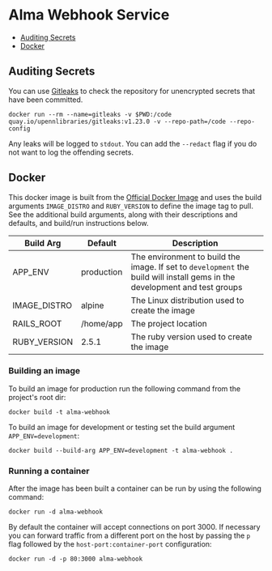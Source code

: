# Alma Webhook Service

- [Auditing Secrets](#auditing-secrets)
- [Docker](#docker)

## Auditing Secrets

You can use [Gitleaks](https://github.com/upenn-libraries/gitleaks) to check the repository for unencrypted secrets that have been committed.

```
docker run --rm --name=gitleaks -v $PWD:/code quay.io/upennlibraries/gitleaks:v1.23.0 -v --repo-path=/code --repo-config
```

Any leaks will be logged to `stdout`. You can add the `--redact` flag if you do not want to log the offending secrets.

## Docker

This docker image is built from the [Official Docker Image](https://hub.docker.com/_/ruby) and uses the build arguments `IMAGE_DISTRO` and `RUBY_VERSION` to define the image tag to pull. See the additional build arguments, along with their descriptions and defaults, and build/run instructions below.

| Build Arg    | Default    | Description                                                                                                                |
| ------------ | ---------- | -------------------------------------------------------------------------------------------------------------------------- |
| APP_ENV      | production | The environment to build the image. If set to `development` the build will install gems in the development and test groups |
| IMAGE_DISTRO | alpine     | The Linux distribution used to create the image                                                                            |
| RAILS_ROOT   | /home/app  | The project location                                                                                                       |
| RUBY_VERSION | 2.5.1      | The ruby version used to create the image                                                                                  |

### Building an image

To build an image for production run the following command from the project's root dir:

```
docker build -t alma-webhook
```

To build an image for development or testing set the build argument `APP_ENV=development`:

```
docker build --build-arg APP_ENV=development -t alma-webhook .
```

### Running a container

After the image has been built a container can be run by using the following command:

```
docker run -d alma-webhook
```

By default the container will accept connections on port 3000. If necessary you can forward traffic from a different port on the host by passing the `p` flag followed by the `host-port:container-port` configuration:

```
docker run -d -p 80:3000 alma-webhook
```
